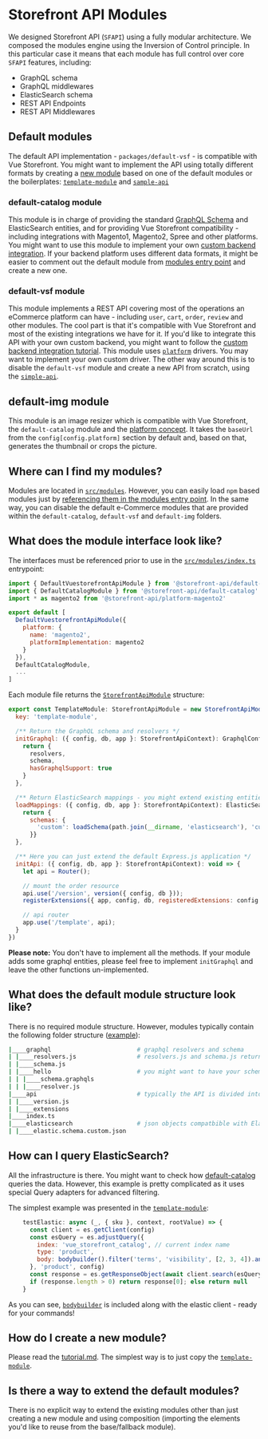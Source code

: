 # Storefront API Modules

We designed Storefront API (`SFAPI`) using a fully modular architecture. We composed the modules engine using the Inversion of Control principle. In this particular case it means that each module has full control over core `SFAPI` features, including:

- GraphQL schema
- GraphQL middlewares
- ElasticSearch schema
- REST API Endpoints
- REST API Middlewares

## Default modules

The default API implementation - `packages/default-vsf` - is compatible with Vue Storefront. You might want to implement the API using totally different formats by creating a [new module](../modules/tutorial.md) based on one of the default modules or the boilerplates: [`template-module`](https://github.com/DivanteLtd/storefront-api/tree/develop/src/modules/template-module) and [`sample-api`](https://github.com/DivanteLtd/storefront-api/tree/develop/src/modules/sample-api)

### default-catalog module

This module is in charge of providing the standard [GraphQL Schema]() and ElasticSearch entities, and for providing Vue Storefront compatibility - including integrations with Magento1, Magento2, Spree and other platforms. You might want to use this module to implement your own [custom backend integration](../integration/integration.md). If your backend platform uses different data formats, it might be easier to comment out the default module from [modules entry point](https://github.com/DivanteLtd/storefront-api/blob/develop/src/modules/index.ts) and create a new one.

### default-vsf module

This module implements a REST API covering most of the operations an eCommerce platform can have - including `user`, `cart`, `order`, `review` and other modules. The cool part is that it's compatible with Vue Storefront and most of the existing integrations we have for it. If you'd like to integrate this API with your own custom backend, you might want to follow the [custom backend integration tutorial](../integration/integration.md). This module uses [`platform`](https://github.com/DivanteLtd/storefront-api/tree/develop/src/platform) drivers. You may want to implement your own custom driver. The other way around this is to disable the `default-vsf` module and create a new API from scratch, using the [`simple-api`](https://github.com/DivanteLtd/storefront-api/tree/develop/src/modules/sample-api).

## default-img module

This module is an image resizer which is compatible with Vue Storefront, the `default-catalog` module and the [platform concept](../default-modules/platforms.md). It takes the `baseUrl` from the `config[config.platform]` section by default and, based on that, generates the thumbnail or crops the picture.


## Where can I find my modules?

Modules are located in [`src/modules`](https://github.com/DivanteLtd/storefront-api/tree/develop/src/modules). However, you can easily load `npm` based modules just by [referencing them in the modules entry point](https://github.com/DivanteLtd/storefront-api/blob/develop/src/modules/index.ts). In the same way, you can disable the default e-Commerce modules that are provided within the `default-catalog`, `default-vsf` and `default-img` folders.


## What does the module interface look like?

The interfaces must be referenced prior to use in the [`src/modules/index.ts`](https://github.com/DivanteLtd/storefront-api/blob/develop/src/modules/index.ts) entrypoint:

```js
import { DefaultVuestorefrontApiModule } from '@storefront-api/default-vsf'
import { DefaultCatalogModule } from '@storefront-api/default-catalog'
import * as magento2 from '@storefront-api/platform-magento2'

export default [
  DefaultVuestorefrontApiModule({
    platform: {
      name: 'magento2',
      platformImplementation: magento2
    }
  }),
  DefaultCatalogModule,
  ...
]
```

Each module file returns the [`StorefrontApiModule`](https://github.com/DivanteLtd/storefront-api/blob/a66222768bf7fb5f54acf268b6a0bb4e0f94a4cf/src/lib/module/types.ts#L24) structure:


```js
export const TemplateModule: StorefrontApiModule = new StorefrontApiModule({
  key: 'template-module',

  /** Return the GraphQL schema and resolvers */
  initGraphql: ({ config, db, app }: StorefrontApiContext): GraphqlConfiguration => {
    return {
      resolvers,
      schema,
      hasGraphqlSupport: true
    }
  },

  /** Return ElasticSearch mappings - you might extend existing entities (deepMerge will be executed on the types) */
  loadMappings: ({ config, db, app }: StorefrontApiContext): ElasticSearchMappings => {
    return {
      schemas: {
        'custom': loadSchema(path.join(__dirname, 'elasticsearch'), 'custom', config.get('elasticsearch.apiVersion'))
      }}
  },

  /** Here you can just extend the default Express.js application */
  initApi: ({ config, db, app }: StorefrontApiContext): void => {
    let api = Router();

    // mount the order resource
    api.use('/version', version({ config, db }));
    registerExtensions({ app, config, db, registeredExtensions: config.get('modules.templateModule.registeredExtensions'), rootPath: path.join(__dirname, 'api', 'extensions') })

    // api router
    app.use('/template', api);
  }
})

```

**Please note:** You don't have to implement all the methods. If your module adds some graphql entities, please feel free to implement `initGraphql` and leave the other functions un-implemented.

## What does the default module structure look like?

There is no required module structure. However, modules typically contain the following folder structure ([example](https://github.com/DivanteLtd/storefront-api/tree/develop/src/modules/template-module)):

```bash
|____graphql                        # graphql resolvers and schema
| |____resolvers.js                 # resolvers.js and schema.js returns the array of typedefs and resolvers using fileLoader()
| |____schema.js
| |____hello                        # you might want to have your schema in subfolders **.* is used for loading it
| | |____schema.graphqls
| | |____resolver.js
|____api                            # typically the API is divided into subfolders as well
| |____version.js
| |____extensions
|____index.ts
|____elasticsearch                  # json objects compatbible with Elastic Mappings
| |____elastic.schema.custom.json
```

## How can I query ElasticSearch?

All the infrastructure is there. You might want to check how [default-catalog](https://github.com/DivanteLtd/storefront-api/blob/a66222768bf7fb5f54acf268b6a0bb4e0f94a4cf/src/modules/default-catalog/graphql/elasticsearch/product/resolver.js#L94) queries the data. However, this example is pretty complicated as it uses special Query adapters for advanced filtering.

The simplest example was presented in the [`template-module`](https://github.com/DivanteLtd/storefront-api/blob/develop/src/modules/template-module/graphql/hello/resolver.ts):

```js
    testElastic: async (_, { sku }, context, rootValue) => {
      const client = es.getClient(config)
      const esQuery = es.adjustQuery({
        index: 'vue_storefront_catalog', // current index name
        type: 'product',
        body: bodybuilder().filter('terms', 'visibility', [2, 3, 4]).andFilter('term', 'status', 1).andFilter('terms', 'sku', sku).build()
      }, 'product', config)
      const response = es.getResponseObject(await client.search(esQuery)).hits.hits.map(el => { return el._source })
      if (response.length > 0) return response[0]; else return null
    }
```

As you can see, [`bodybuilder`](http://bodybuilder.js.org/) is included along with the elastic client - ready for your commands!

## How do I create a new module?

Please read the [tutorial.md](./tutorial.md). The simplest way is to just copy the [`template-module`](https://github.com/DivanteLtd/storefront-api/tree/develop/src/modules/template-module).

## Is there a way to extend the default modules?

There is no explicit way to extend the existing modules other than just creating a new module and using composition (importing the elements you'd like to reuse from the base/fallback module).

